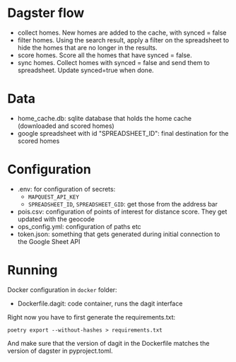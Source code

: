 # Dagster flow

- collect homes.  New homes are added to the cache, with synced = false
- filter homes.  Using the search result, apply a filter on the spreadsheet to hide the homes that are no longer in 
  the results.
- score homes.  Score all the homes that have synced = false.
- sync homes.  Collect homes with synced = false and send them to spreadsheet.  Update synced=true when done.

# Data

- home_cache.db: sqlite database that holds the home cache (downloaded and scored homes)
- google spreadsheet with id "SPREADSHEET_ID": final destination for the scored homes

# Configuration

- .env: for configuration of secrets:
  - `MAPQUEST_API_KEY`
  - `SPREADSHEET_ID`, `SPREADSHEET_GID`: get those from the address bar
- pois.csv: configuration of points of interest for distance score.  They get updated with the geocode
- ops_config.yml: configuration of paths etc
- token.json: something that gets generated during initial connection to the Google Sheet API

# Running

Docker configuration in `docker` folder:

- Dockerfile.dagit: code container, runs the dagit interface

Right now you have to first generate the requirements.txt:

    poetry export --without-hashes > requirements.txt

And make sure that the version of dagit in the Dockerfile matches the 
version of dagster in pyproject.toml.